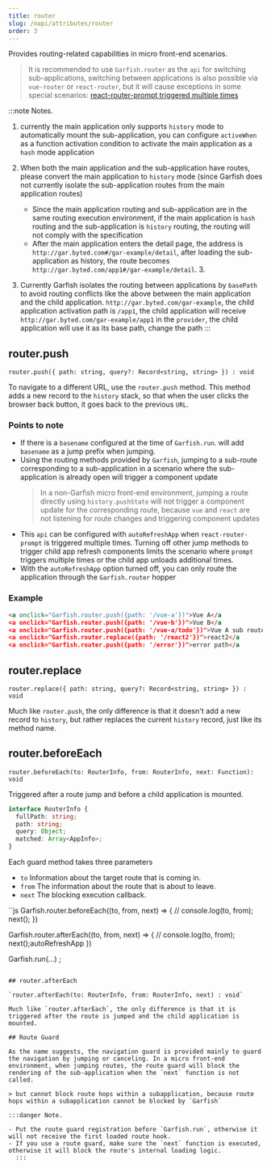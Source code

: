 ```yaml
---
title: router
slug: /napi/attributes/router
order: 3
---
```


Provides routing-related capabilities in micro front-end scenarios.

> It is recommended to use `Garfish.router` as the `api` for switching sub-applications, switching between applications is also possible via `vue-router` or `react-router`, but it will cause exceptions in some special scenarios: [react-router-prompt triggered multiple times](https://code.byted.org/pgcfe/gar/issues/5)

:::note Notes.

1. currently the main application only supports `history` mode to automatically mount the sub-application, you can configure `activeWhen` as a function activation condition to activate the main application as a `hash` mode application

2. When both the main application and the sub-application have routes, please convert the main application to `history` mode (since Garfish does not currently isolate the sub-application routes from the main application routes)

   - Since the main application routing and sub-application are in the same routing execution environment, if the main application is `hash` routing and the sub-application is `history` routing, the routing will not comply with the specification
   - After the main application enters the detail page, the address is `http://gar.byted.com#/gar-example/detail`, after loading the sub-application as history, the route becomes `http://gar.byted.com/app1#/gar-example/detail`. 3.

3. Currently Garfish isolates the routing between applications by `basePath` to avoid routing conflicts like the above between the main application and the child application. `http://gar.byted.com/gar-example`, the child application activation path is `/app1`, the child application will receive `http://gar.byted.com/gar-example/app1` in the `provider`, the child application will use it as its base path, change the path
   :::

## router.push

`router.push({ path: string, query?: Record<string, string> }) : void`<br />

To navigate to a different URL, use the `router.push` method. This method adds a new record to the `history` stack, so that when the user clicks the browser back button, it goes back to the previous `URL`.

### Points to note

- If there is a `basename` configured at the time of `Garfish.run`. will add `basename` as a jump prefix when jumping.
- Using the routing methods provided by `Garfish`, jumping to a sub-route corresponding to a sub-application in a scenario where the sub-application is already open will trigger a component update
  > In a non-Garfish micro front-end environment, jumping a route directly using `history.pushState` will not trigger a component update for the corresponding route, because `vue` and `react` are not listening for route changes and triggering component updates
- This `api` can be configured with `autoRefreshApp` when `react-router-prompt` is triggered multiple times. Turning off other jump methods to trigger child app refresh components limits the scenario where `prompt` triggers multiple times or the child app unloads additional times.
- With the `autoRefreshApp` option turned off, you can only route the application through the `Garfish.router` hopper

### Example

```html
<a onclick="Garfish.router.push({path: '/vue-a'})">Vue A</a
<a onclick="Garfish.router.push({path: '/vue-b'})">Vue B</a
<a onclick="Garfish.router.push({path: '/vue-a/todo'})">Vue A sub route</a
<a onclick="Garfish.router.replace({path: '/react2'})">react2</a
<a onclick="Garfish.router.push({path: '/error'})">error path</a
```

## router.replace

`router.replace({ path: string, query?: Record<string, string> }) : void`

Much like `router.push`, the only difference is that it doesn't add a new record to `history`, but rather replaces the current `history` record, just like its method name.

## router.beforeEach

`router.beforeEach(to: RouterInfo, from: RouterInfo, next: Function): void`

Triggered after a route jump and before a child application is mounted.

```ts
interface RouterInfo {
  fullPath: string;
  path: string;
  query: Object;
  matched: Array<AppInfo>;
}
```

Each guard method takes three parameters

- `to` Information about the target route that is coming in.
- `from` The information about the route that is about to leave.
- `next` The blocking execution callback.

``js
Garfish.router.beforeEach((to, from, next) => {
// console.log(to, from);
next();
})

Garfish.router.afterEach((to, from, next) => {
// console.log(to, from);
next();autoRefreshApp
})

Garfish.run(...) ;

```

## router.afterEach

`router.afterEach(to: RouterInfo, from: RouterInfo, next) : void`

Much like `router.afterEach`, the only difference is that it is triggered after the route is jumped and the child application is mounted.

## Route Guard

As the name suggests, the navigation guard is provided mainly to guard the navigation by jumping or canceling. In a micro front-end environment, when jumping routes, the route guard will block the rendering of the sub-application when the `next` function is not called.

> but cannot block route hops within a subapplication, because route hops within a subapplication cannot be blocked by `Garfish`

:::danger Note.

- Put the route guard registration before `Garfish.run`, otherwise it will not receive the first loaded route hook.
- If you use a route guard, make sure the `next` function is executed, otherwise it will block the route's internal loading logic.
  :::
```

